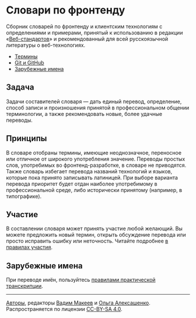 # Словари по фронтенду

Сборник словарей по фронтенду и клиентским технологиям с определениями и примерами, принятый к использованию в редакции «[Веб-стандартов](https://web-standards.ru)» и рекомендованный для всей русскоязычной литературы о веб-технологиях.

- [Термины](dictionary.md)
- [Git и GitHub](git.md)
- [Зарубежные имена](names.md)

## Задача

Задачи составителей словаря — дать единый перевод, определение, способ записи и произношения принятой в профессиональном общении терминологии, а также рекомендовать новые, более удачные переводы.

## Принципы

В словаре отобраны термины, имеющие неоднозначное, переносное или отличное от широкого употребления значение. Переводы простых слов, употребимых во фронтенд-разработке, в словаре не приводятся. Также словарь избегает перевода названий технологий и языков, которые пока принято записывать латиницей. При выборе варианта перевода приоритет будет отдан наиболее употребимому в профессиональной среде, либо исторически принятому (например, в типографике).

## Участие

В составлении словаря может принять участие любой желающий. Вы можете предложить новый термин, открыть обсуждение перевода или просто исправить ошибку или неточность. Читайте подробнее [в правилах участия](CONTRIBUTING.md).

## Зарубежные имена

При переводе имён, пользуйтесь [правилами практической транскрипции](https://ru.wikipedia.org/wiki/Категория:Практическая_транскрипция_с_русским_языком).

---
[Авторы](https://github.com/web-standards-ru/dictionary/graphs/contributors), редакторы [Вадим Макеев](https://pepelsbey.net) и [Ольга Алексашенко](https://engelside.net/portfolio/). Распространяется по лицензии [CC-BY-SA 4.0](https://creativecommons.org/licenses/by-sa/4.0/deed.ru).
